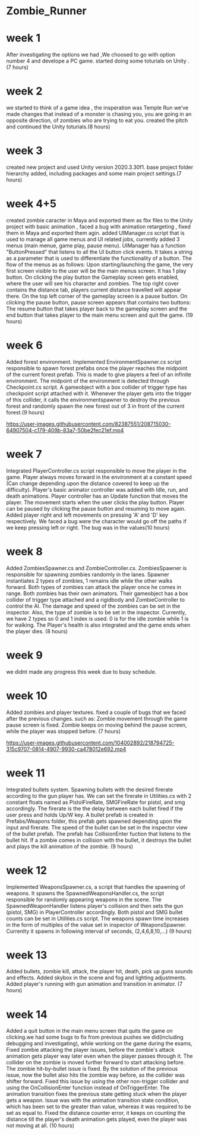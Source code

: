 # Zombie_Runner

# week 1
   After investigating the options we had ,We choosed to go with option number 4 and develope a PC game.
   started doing some toturials on Unity .(7 hours)
     
# week 2     
   we started to think of a game idea , the insperation was Temple Run we’ve made changes that instead of a monster is chasing you, you are going 
   in an opposite direction, of zombies who are trying to eat you.
   created the pitch and continued the Unity toturials.(8 hours)
    
    
# week 3
  created new project and used Unity version 2020.3.30f1. base project folder hierarchy added, including packages and some main project settings.(7 hours)

# week 4+5
created zombie caracter in Maya and exported them as fbx files to the Unity project with basic animation , faced a bug with animation retargeting , fixed                them in Maya and exported them agin.
added UIManager.cs script that is used to manage all game menus and UI related jobs, currently added 3 menus (main menue, game play, pause menu).                        UIManager has a function "ButtonPressed" that listens to all the UI button click events. It takes a string as a parameter that is used to differentiate the              functionality of a button. The flow of the menus as as follows:
Upon starting/launching the game, the very first screen visible to the user will be the main menus screen. It has 1 play button. On clicking the play button the          Gameplay screen gets enabled, where the user will see his character and zombies. The top right cover contains the distance tab, players current distance travelled        will appear there. On the top left corner of the gameplay screen is a pause button. On clicking the pause button, pause screen appears that contains two buttons:        The resume button that takes player back to the gameplay screen and the end button that takes player to the main menu screen and quit the game. (19 hours)
     
     
# week 6
Added forest environment. Implemented EnvironmentSpawner.cs script responsible to spawn forest prefabs once the player reaches the midpoint of the current forest prefab. This is made to give players a feel of an infinite environment. The midpoint of the environment is detected through Checkpoint.cs script. A gameobject with a box collider of trigger type has checkpoint script attached with it. Whenever the player gets into the trigger of this collider, it calls the environmentspawner to destroy the previous forest and randomly spawn the new forest out of 3 in front of the current forest.(9 hours)

     
 
https://user-images.githubusercontent.com/82387551/208715030-64907504-c179-409b-83a7-50be2fec21ef.mp4


# week 7
Integrated PlayerController.cs script responsible to move the player in the game. Player always moves forward in the environment at a constant speed (Can change depending upon the distance covered to keep up the difficulty). Player's basic animator controller was added with Idle, run, and death animations. Player controller has an Update function that moves the player. The movement starts when the user clicks the play button. Player can be paused by clicking the pause button and resuming to move again.
Added player right and left movements on pressing 'A' and 'D' key respectively. We faced a bug were the character would go off the paths if we keep pressing left or right. The bug was in the values(10 hours)

# week 8 
Added ZombiesSpawner.cs and ZombieController.cs. ZombiesSpawner is responsible for spawning zombies randomly in the lanes. Spawner instantiates 2 types of zombies, 1 remains idle while the other walks forward. Both types of zombies can attack the player once he comes in range. Both zombies has their own animators. Their gameobject has a box collider of trigger type attached and a rigidbody and ZombieController to control the AI. The damage and speed of the zombies can be set in the inspector. Also, the type of zombie is to be set in the inspector. Currently, we have 2 types so 0 and 1 index is used. 0 is for the idle zombie while 1 is for walking. The Player's health is also integrated and the game ends when the player dies. (8 hours)

# week 9

we didnt made any progress this week due to busy schedule.

# week 10
   Added zombies and player textures. fixed a couple of bugs that we faced after the previous changes. such as:
     Zombie movement through the game pause screen is fixed. Zombie keeps on moving behind the pause screen, while the player was stopped before. (7 hours)
     
     

https://user-images.githubusercontent.com/104002892/218794725-315c9707-0814-4907-9930-ca478012e692.mp4


     
 # week 11
 Integrated bullets system. Spawning bullets with the desired firerate according to the gun player has. 
 We can set the firerate in Utilities.cs with 2 constant floats named as PistolFireRate, SMGFireRate for pistol, and smg accordingly. 
 The firerate is the the delay between each bullet fired if the user press and holds Up/W key. 
 A bullet prefab is created in Prefabs/Weapons folder, this prefab gets spawned depending upon the input and firerate. 
 The speed of the bullet can be set in the inspector view of the bullet prefab. The prefab has CollisionEnter fuction that listens to the bullet hit. 
 If a zombie comes in collision with the bullet, it destroys the bullet and plays the kill animation of the zombie. (9 hours)
 
 # week 12
 
 Implemented WeaponsSpawner.cs, a script that handles the spawning of weapons. It spawns the SpawnedWeaponsHandler.cs, the script responsible for randomly appearing weapons in the scene. 
 The SpawnedWeaponHandler listens player's collision and then sets the gun (pistol, SMG) in PlayerController accordingly. 
 Both pistol and SMG bullet counts can be set in Utilities.cs script. The weapons spawn time increases in the form of multiples of the value set in inspector of WeaponsSpawner. Currenlty it spawns in following interval of seconds, (2,4,6,8,10,...) (9 hours)
 
 # week 13
 
 Added bullets, zombie kill, attack, the player hit, death, pick up guns sounds and effects.
Added skybox in the scene and fog and lighting adjustments.
Added player's running with gun animation and transition in animator. (7 hours)

# week 14
Added a quit button in the main menu screen that quits the game on clicking.we had some bugs to fix from previous pushes we did(including debugging and investigating), while working on the game during the exams,
Fixed zombie attacking the player issues, before the zombie's attack animation gets player way later even when the player passes through it. The collider on the zombie is moved further forward to start attacking before.
The zombie hit-by-bullet issue is fixed. By the solution of the previous issue, now the bullet also hits the zombie way before, as the collider was shifter forward. Fixed this issue by using the other non-trigger collider and using the OnCollisionEnter function instead of OnTriggerEnter.
The animation transition fixes the previous state getting stuck when the player gets a weapon. Issue was with the animation transition state condition, which has been set to the greater than value, whereas it was required to be set as equal to.
Fixed the distance counter error, it keeps on counting the distance till the player's death animation gets played, even the player was not moving at all. (10 hours)
 


